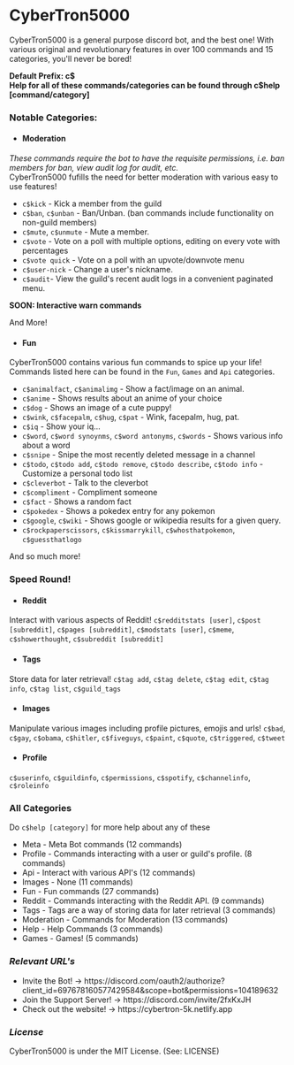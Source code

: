 # CyberTron5000

<p>CyberTron5000 is a general purpose discord bot, and the best one! With various original and revolutionary features in over 100 commands and 15 categories, you'll never be bored!</p>
<strong>Default Prefix: c$</strong><br>
<strong>Help for all of these commands/categories can be found through c$help [command/category] </strong>
 
 ### Notable Categories:
- <h4>Moderation</h4>
*These commands require the bot to have the requisite permissions, i.e. ban members for ban, view audit log for audit, etc.*<br>
CyberTron5000 fufills the need for better moderation with various easy to use features!<br>
- `c$kick` - Kick a member from the guild
- `c$ban`, `c$unban` - Ban/Unban. (ban commands include functionality on non-guild members)
- `c$mute`, `c$unmute` - Mute a member.
- `c$vote` - Vote on a poll with multiple options, editing on every vote with percentages
- `c$vote quick` - Vote on a poll with an upvote/downvote menu
- `c$user-nick` - Change a user's nickname.
- `c$audit`- View the guild's recent audit logs in a convenient paginated menu.

**SOON: Interactive warn commands**

And More!

- <h4>Fun</h4>
CyberTron5000 contains various fun commands to spice up your life!<br>
Commands listed here can be found in the `Fun`, `Games` and `Api` categories.
- `c$animalfact`, `c$animalimg` - Show a fact/image on an animal.
- `c$anime` - Shows results about an anime of your choice
- `c$dog` - Shows an image of a cute puppy!
- `c$wink`, `c$facepalm`, `c$hug`, `c$pat` - Wink, facepalm, hug, pat.
- `c$iq` - Show your iq...
- `c$word`, `c$word synoynms`, `c$word antonyms`, `c$words` - Shows various info about a word
- `c$snipe` - Snipe the most recently deleted message in a channel
- `c$todo`, `c$todo add`, `c$todo remove`, `c$todo describe`, `c$todo info` - Customize a personal todo list
- `c$cleverbot` - Talk to the cleverbot
- `c$compliment` - Compliment someone
- `c$fact` - Shows a random fact
- `c$pokedex` - Shows a pokedex entry for any pokemon
- `c$google`, `c$wiki` - Shows google or wikipedia results for a given query.
- `c$rockpaperscissors`, `c$kissmarrykill`, `c$whosthatpokemon`, `c$guessthatlogo`

And so much more!

### Speed Round!

- <h4>Reddit</h4>
Interact with various aspects of Reddit!
`c$redditstats [user]`, `c$post [subreddit]`, `c$pages [subreddit]`, `c$modstats [user]`, `c$meme`, `c$showerthought`, `c$subreddit [subreddit]`
- <h4>Tags</h4>
Store data for later retrieval!
`c$tag add`, `c$tag delete`, `c$tag edit`, `c$tag info`, `c$tag list`, `c$guild_tags`
- <h4>Images</h4>
Manipulate various images including profile pictures, emojis and urls!
`c$bad`, `c$gay`, `c$obama`, `c$hitler`, `c$fiveguys`, `c$paint`, `c$quote`, `c$triggered`, `c$tweet`
- <h4>Profile</h4>
`c$userinfo`, `c$guildinfo`, `c$permissions`, `c$spotify`, `c$channelinfo`, `c$roleinfo`


### All Categories
Do `c$help [category]` for more help about any of these<br>
- Meta - Meta Bot commands (12 commands)
- Profile - Commands interacting with a user or guild's profile. (8 commands)
- Api - Interact with various API's (12 commands)
- Images - None (11 commands)
- Fun - Fun commands (27 commands)
- Reddit - Commands interacting with the Reddit API. (9 commands)
- Tags - Tags are a way of storing data for later retrieval (3 commands)
- Moderation - Commands for Moderation (13 commands)
- Help - Help Commands (3 commands)
- Games - Games! (5 commands)


### <em>Relevant URL's</em>
<ul>
  <li>Invite the Bot! → https://discord.com/oauth2/authorize?client_id=697678160577429584&scope=bot&permissions=104189632</li>
    <li>Join the Support Server! → https://discord.com/invite/2fxKxJH</li>
    <li>Check out the website! → https://cybertron-5k.netlify.app</li>
  </ul>

### <em>License</em>
CyberTron5000 is under the MIT License. (See: LICENSE)


